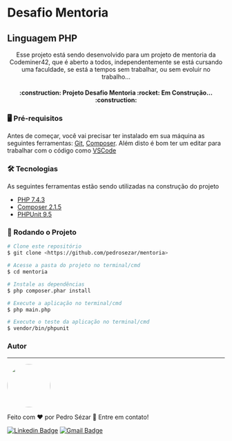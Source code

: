 # Desafio Mentoria

## Linguagem PHP

<p align="center">Esse projeto está sendo desenvolvido para um projeto de mentoria da Codeminer42, que é aberto a todos, independentemente se está cursando uma faculdade, se está a tempos sem trabalhar, ou sem evoluir no trabalho...</p>

<h4 align="center">
	:construction: Projeto Desafio Mentoria :rocket: Em Construção... :construction:
</h4>

### :desktop_computer: Pré-requisitos

Antes de começar, você vai precisar ter instalado em sua máquina as seguintes ferramentas:
[Git](https://git-scm.com), [Composer](https://getcomposer.org).
Além disto é bom ter um editar para trabalhar com o código como [VSCode](https://code.visualstudio.com)

### :hammer_and_wrench: Tecnologias

As seguintes ferramentas estão sendo utilizadas na construção do projeto

- [PHP 7.4.3](https://www.php.net/)
- [Composer 2.1.5](https://getcomposer.org/)
- [PHPUnit 9.5](https://phpunit.de/)

### :game_die: Rodando o Projeto

```bash
# Clone este repositório
$ git clone <https://github.com/pedrosezar/mentoria>

# Acesse a pasta do projeto no terminal/cmd
$ cd mentoria

# Instale as dependências
$ php composer.phar install

# Execute a aplicação no terminal/cmd
$ php main.php

# Execute o teste da aplicação no terminal/cmd
$ vendor/bin/phpunit
```

### Autor
---

 <img style="border-radius: 50%;" src="https://avatars.githubusercontent.com/u/58284302?v=4" width="100px;" alt=""/>

Feito com :heart: por Pedro Sézar :wave: Entre em contato!

[![Linkedin Badge](https://img.shields.io/badge/-LinkedIn-blue?style=flat-square&logo=Linkedin&logoColor=white&link=https://www.linkedin.com/in/pedro-sézar-1783b0140/)](https://www.linkedin.com/in/pedro-sézar-1783b0140/)
[![Gmail Badge](https://img.shields.io/badge/-Gmail-c14438?style=flat-square&logo=Gmail&logoColor=white&link=mailto:pedrosezar@gmail.com)](mailto:pedrosezar@gmail.com)

